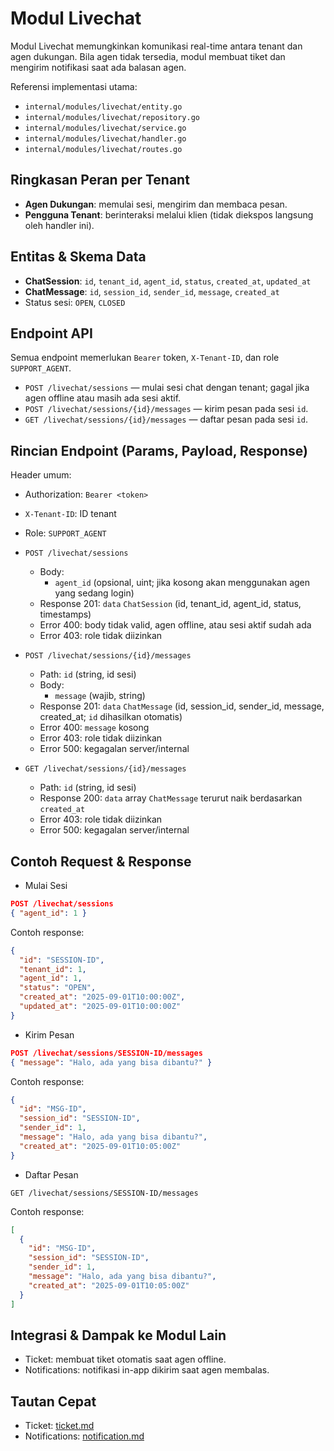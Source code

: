 # Modul Livechat

Modul Livechat memungkinkan komunikasi real-time antara tenant dan agen dukungan. Bila agen tidak tersedia, modul membuat tiket dan mengirim notifikasi saat ada balasan agen.

Referensi implementasi utama:
- `internal/modules/livechat/entity.go`
- `internal/modules/livechat/repository.go`
- `internal/modules/livechat/service.go`
- `internal/modules/livechat/handler.go`
- `internal/modules/livechat/routes.go`

## Ringkasan Peran per Tenant

- **Agen Dukungan**: memulai sesi, mengirim dan membaca pesan.
- **Pengguna Tenant**: berinteraksi melalui klien (tidak diekspos langsung oleh handler ini).

## Entitas & Skema Data

- **ChatSession**: `id`, `tenant_id`, `agent_id`, `status`, `created_at`, `updated_at`
- **ChatMessage**: `id`, `session_id`, `sender_id`, `message`, `created_at`
- Status sesi: `OPEN`, `CLOSED`

## Endpoint API

Semua endpoint memerlukan `Bearer` token, `X-Tenant-ID`, dan role `SUPPORT_AGENT`.

- `POST /livechat/sessions` — mulai sesi chat dengan tenant; gagal jika agen offline atau masih ada sesi aktif.
- `POST /livechat/sessions/{id}/messages` — kirim pesan pada sesi `id`.
- `GET /livechat/sessions/{id}/messages` — daftar pesan pada sesi `id`.

## Rincian Endpoint (Params, Payload, Response)

Header umum:
- Authorization: `Bearer <token>`
- `X-Tenant-ID`: ID tenant
- Role: `SUPPORT_AGENT`

- `POST /livechat/sessions`
  - Body:
    - `agent_id` (opsional, uint; jika kosong akan menggunakan agen yang sedang login)
  - Response 201: `data` `ChatSession` (id, tenant_id, agent_id, status, timestamps)
  - Error 400: body tidak valid, agen offline, atau sesi aktif sudah ada
  - Error 403: role tidak diizinkan

- `POST /livechat/sessions/{id}/messages`
  - Path: `id` (string, id sesi)
  - Body:
    - `message` (wajib, string)
  - Response 201: `data` `ChatMessage` (id, session_id, sender_id, message, created_at; `id` dihasilkan otomatis)
  - Error 400: `message` kosong
  - Error 403: role tidak diizinkan
  - Error 500: kegagalan server/internal

- `GET /livechat/sessions/{id}/messages`
  - Path: `id` (string, id sesi)
  - Response 200: `data` array `ChatMessage` terurut naik berdasarkan `created_at`
  - Error 403: role tidak diizinkan
  - Error 500: kegagalan server/internal


## Contoh Request & Response

- Mulai Sesi
```json
POST /livechat/sessions
{ "agent_id": 1 }
```
Contoh response:
```json
{
  "id": "SESSION-ID",
  "tenant_id": 1,
  "agent_id": 1,
  "status": "OPEN",
  "created_at": "2025-09-01T10:00:00Z",
  "updated_at": "2025-09-01T10:00:00Z"
}
```

- Kirim Pesan
```json
POST /livechat/sessions/SESSION-ID/messages
{ "message": "Halo, ada yang bisa dibantu?" }
```
Contoh response:
```json
{
  "id": "MSG-ID",
  "session_id": "SESSION-ID",
  "sender_id": 1,
  "message": "Halo, ada yang bisa dibantu?",
  "created_at": "2025-09-01T10:05:00Z"
}
```

- Daftar Pesan
```http
GET /livechat/sessions/SESSION-ID/messages
```
Contoh response:
```json
[
  {
    "id": "MSG-ID",
    "session_id": "SESSION-ID",
    "sender_id": 1,
    "message": "Halo, ada yang bisa dibantu?",
    "created_at": "2025-09-01T10:05:00Z"
  }
]
```

## Integrasi & Dampak ke Modul Lain

- Ticket: membuat tiket otomatis saat agen offline.
- Notifications: notifikasi in-app dikirim saat agen membalas.

## Tautan Cepat

- Ticket: [ticket.md](ticket.md)
- Notifications: [notification.md](notification.md)
